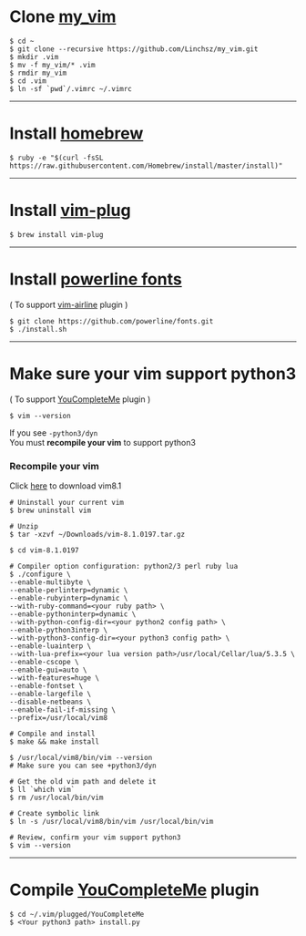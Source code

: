 # Clone [my_vim]  
```
$ cd ~
$ git clone --recursive https://github.com/Linchsz/my_vim.git
$ mkdir .vim
$ mv -f my_vim/* .vim
$ rmdir my_vim
$ cd .vim
$ ln -sf `pwd`/.vimrc ~/.vimrc
```
__________
# Install [homebrew]
```
$ ruby -e "$(curl -fsSL https://raw.githubusercontent.com/Homebrew/install/master/install)"
```
__________
# Install [vim-plug]
```
$ brew install vim-plug
```
__________
# Install [powerline fonts]  
( To support [vim-airline] plugin )  
```
$ git clone https://github.com/powerline/fonts.git
$ ./install.sh
```
__________
# Make sure your vim support python3  
( To support [YouCompleteMe] plugin )  
```
$ vim --version
```
If you see `-python3/dyn`  
You must **recompile your vim** to support python3
### Recompile your vim
Click [here] to download vim8.1
```
# Uninstall your current vim
$ brew uninstall vim

# Unzip
$ tar -xzvf ~/Downloads/vim-8.1.0197.tar.gz

$ cd vim-8.1.0197

# Compiler option configuration: python2/3 perl ruby lua
$ ./configure \
--enable-multibyte \
--enable-perlinterp=dynamic \
--enable-rubyinterp=dynamic \
--with-ruby-command=<your ruby path> \
--enable-pythoninterp=dynamic \
--with-python-config-dir=<your python2 config path> \
--enable-python3interp \
--with-python3-config-dir=<your python3 config path> \
--enable-luainterp \
--with-lua-prefix=<your lua version path>/usr/local/Cellar/lua/5.3.5 \
--enable-cscope \
--enable-gui=auto \
--with-features=huge \
--enable-fontset \
--enable-largefile \
--disable-netbeans \
--enable-fail-if-missing \
--prefix=/usr/local/vim8  

# Compile and install
$ make && make install

$ /usr/local/vim8/bin/vim --version
# Make sure you can see +python3/dyn

# Get the old vim path and delete it
$ ll `which vim`
$ rm /usr/local/bin/vim

# Create symbolic link
$ ln -s /usr/local/vim8/bin/vim /usr/local/bin/vim

# Review, confirm your vim support python3
$ vim --version
```
__________
# Compile [YouCompleteMe] plugin  

```
$ cd ~/.vim/plugged/YouCompleteMe
$ <Your python3 path> install.py
```

[homebrew]: https://brew.sh
[my_vim]: https://github.com/Linchsz/my_vim
[vim-plug]: https://github.com/junegunn/vim-plug
[powerline fonts]: https://github.com/powerline/fonts
[vim-airline]: https://github.com/vim-airline/vim-airline
[YouCompleteMe]: https://github.com/ycm-core/YouCompleteMe
[here]: https://codeload.github.com/vim/vim/tar.gz/v8.1.0197
